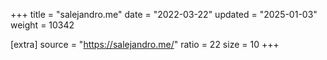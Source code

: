 +++
title = "salejandro.me"
date = "2022-03-22"
updated = "2025-01-03"
weight = 10342

[extra]
source = "https://salejandro.me/"
ratio = 22
size = 10
+++
